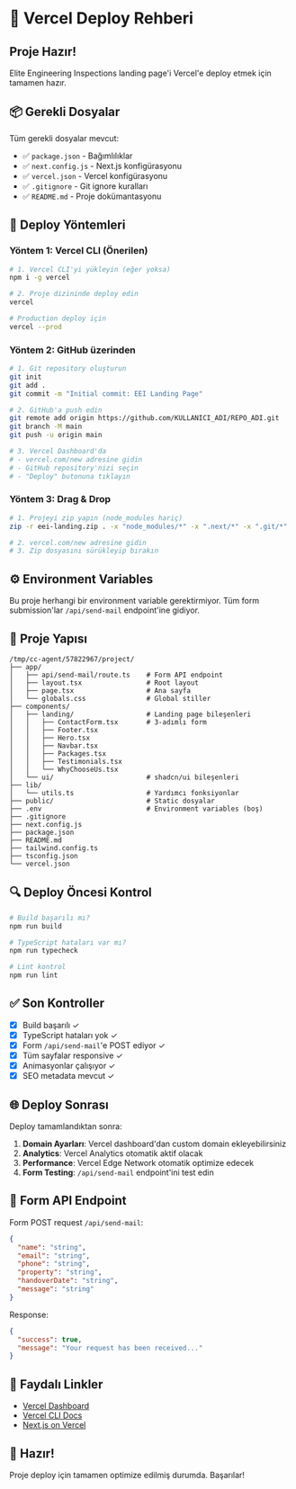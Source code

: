 # 🚀 Vercel Deploy Rehberi

## Proje Hazır!

Elite Engineering Inspections landing page'i Vercel'e deploy etmek için tamamen hazır.

## 📦 Gerekli Dosyalar

Tüm gerekli dosyalar mevcut:
- ✅ `package.json` - Bağımlılıklar
- ✅ `next.config.js` - Next.js konfigürasyonu
- ✅ `vercel.json` - Vercel konfigürasyonu
- ✅ `.gitignore` - Git ignore kuralları
- ✅ `README.md` - Proje dokümantasyonu

## 🎯 Deploy Yöntemleri

### Yöntem 1: Vercel CLI (Önerilen)

```bash
# 1. Vercel CLI'yi yükleyin (eğer yoksa)
npm i -g vercel

# 2. Proje dizininde deploy edin
vercel

# Production deploy için
vercel --prod
```

### Yöntem 2: GitHub üzerinden

```bash
# 1. Git repository oluşturun
git init
git add .
git commit -m "Initial commit: EEI Landing Page"

# 2. GitHub'a push edin
git remote add origin https://github.com/KULLANICI_ADI/REPO_ADI.git
git branch -M main
git push -u origin main

# 3. Vercel Dashboard'da
# - vercel.com/new adresine gidin
# - GitHub repository'nizi seçin
# - "Deploy" butonuna tıklayın
```

### Yöntem 3: Drag & Drop

```bash
# 1. Projeyi zip yapın (node_modules hariç)
zip -r eei-landing.zip . -x "node_modules/*" -x ".next/*" -x ".git/*"

# 2. vercel.com/new adresine gidin
# 3. Zip dosyasını sürükleyip bırakın
```

## ⚙️ Environment Variables

Bu proje herhangi bir environment variable gerektirmiyor.
Tüm form submission'lar `/api/send-mail` endpoint'ine gidiyor.

## 📁 Proje Yapısı

```
/tmp/cc-agent/57822967/project/
├── app/
│   ├── api/send-mail/route.ts    # Form API endpoint
│   ├── layout.tsx                # Root layout
│   ├── page.tsx                  # Ana sayfa
│   └── globals.css               # Global stiller
├── components/
│   ├── landing/                  # Landing page bileşenleri
│   │   ├── ContactForm.tsx       # 3-adımlı form
│   │   ├── Footer.tsx
│   │   ├── Hero.tsx
│   │   ├── Navbar.tsx
│   │   ├── Packages.tsx
│   │   ├── Testimonials.tsx
│   │   └── WhyChooseUs.tsx
│   └── ui/                       # shadcn/ui bileşenleri
├── lib/
│   └── utils.ts                  # Yardımcı fonksiyonlar
├── public/                       # Static dosyalar
├── .env                          # Environment variables (boş)
├── .gitignore
├── next.config.js
├── package.json
├── README.md
├── tailwind.config.ts
├── tsconfig.json
└── vercel.json
```

## 🔍 Deploy Öncesi Kontrol

```bash
# Build başarılı mı?
npm run build

# TypeScript hataları var mı?
npm run typecheck

# Lint kontrol
npm run lint
```

## ✅ Son Kontroller

- [x] Build başarılı ✓
- [x] TypeScript hataları yok ✓
- [x] Form `/api/send-mail`'e POST ediyor ✓
- [x] Tüm sayfalar responsive ✓
- [x] Animasyonlar çalışıyor ✓
- [x] SEO metadata mevcut ✓

## 🌐 Deploy Sonrası

Deploy tamamlandıktan sonra:

1. **Domain Ayarları**: Vercel dashboard'dan custom domain ekleyebilirsiniz
2. **Analytics**: Vercel Analytics otomatik aktif olacak
3. **Performance**: Vercel Edge Network otomatik optimize edecek
4. **Form Testing**: `/api/send-mail` endpoint'ini test edin

## 📧 Form API Endpoint

Form POST request `/api/send-mail`:

```json
{
  "name": "string",
  "email": "string",
  "phone": "string",
  "property": "string",
  "handoverDate": "string",
  "message": "string"
}
```

Response:
```json
{
  "success": true,
  "message": "Your request has been received..."
}
```

## 🔗 Faydalı Linkler

- [Vercel Dashboard](https://vercel.com/dashboard)
- [Vercel CLI Docs](https://vercel.com/docs/cli)
- [Next.js on Vercel](https://vercel.com/docs/frameworks/nextjs)

## 🎉 Hazır!

Proje deploy için tamamen optimize edilmiş durumda. Başarılar!
